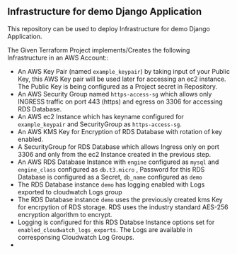 ## Infrastructure for demo Django Application

This repository can be used to deploy Infrastructure for demo Django Application.


The Given Terraform Project implements/Creates the following Infrastructure in an AWS Account::

- An AWS Key Pair (named `example_keypair`) by taking input of your Public Key, this AWS Key pair will be used later for accessing an ec2 instance. The Public Key is being configured as a Project secret in Repository.
- An AWS Security Group named `https-access-sg` which allows only INGRESS traffic on port 443 (https) and egress on 3306 for accessing RDS Database.
- An AWS ec2 Instance which has keyname configured for `example_keypair` and SecurityGroup as `https-access-sg`.
- An AWS KMS Key for Encryption of RDS Database with rotation of key enabled.
- A SecurityGroup for RDS Database which allows Ingress only on port 3306 and only from the ec2 Instance created in the previous step.
- An AWS RDS Database Instance with `engine` configured as `mysql` and `engine_class` configured as `db.t3.micro` , Password for this RDS Database is configured as a Secret, `db_name` configured as `demo`
- The RDS Database instance `demo` has logging enabled with Logs exported to cloudwatch Logs group 
- The RDS Database instance `demo` uses the previously created kms Key for encrpytion of RDS storage. RDS uses the industry standard AES-256 encryption algorithm to encrypt.
- Logging is configured for this RDS Databse Instance options set for `enabled_cloudwatch_logs_exports`. The Logs are available in corresponsing Cloudwatch Log Groups.
- 
